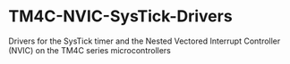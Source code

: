 # TM4C-NVIC-SysTick-Drivers
Drivers for the SysTick timer and the Nested Vectored Interrupt Controller (NVIC) on the TM4C series microcontrollers
